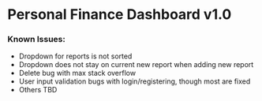 # Personal Finance Dashboard v1.0
### Known Issues:
- Dropdown for reports is not sorted
- Dropdown does not stay on current new report when adding new report
- Delete bug with max stack overflow 
- User input validation bugs with login/registering, though most are fixed
- Others TBD
